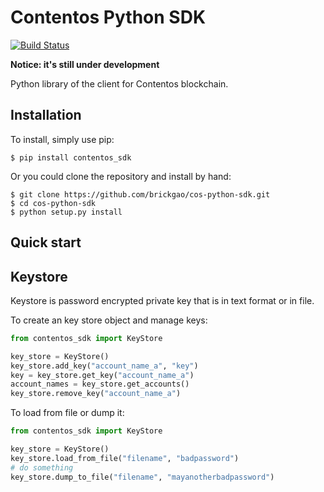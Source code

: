 # Contentos Python SDK

[![Build Status](https://travis-ci.org/brickgao/cos-python-sdk.svg?branch=master)](https://travis-ci.org/brickgao/cos-python-sdk)

**Notice: it's still under development**

Python library of the client for Contentos blockchain.

## Installation

To install, simply use pip:

```shell
$ pip install contentos_sdk
```

Or you could clone the repository and install by hand:

```shell
$ git clone https://github.com/brickgao/cos-python-sdk.git
$ cd cos-python-sdk
$ python setup.py install
```

## Quick start

## Keystore

Keystore is password encrypted private key that is in text format or in file.

To create an key store object and manage keys:

```python
from contentos_sdk import KeyStore

key_store = KeyStore()
key_store.add_key("account_name_a", "key")
key = key_store.get_key("account_name_a")
account_names = key_store.get_accounts()
key_store.remove_key("account_name_a")
```

To load from file or dump it:

```python
from contentos_sdk import KeyStore

key_store = KeyStore()
key_store.load_from_file("filename", "badpassword")
# do something
key_store.dump_to_file("filename", "mayanotherbadpassword")
```